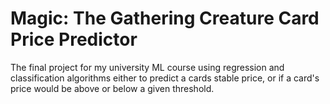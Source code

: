 # Magic: The Gathering Creature Card Price Predictor

The final project for my university ML course using regression and classification algorithms either to predict a cards stable price, or if a card's price would be above or below a given threshold.
